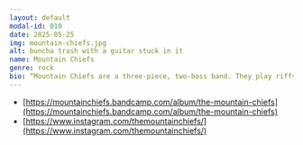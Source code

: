 ```yaml
---
layout: default
modal-id: 010
date: 2025-05-25
img: mountain-chiefs.jpg
alt: buncha trash with a guitar stuck in it
name: Mountain Chiefs
genre: rock
bio: “Mountain Chiefs are a three-piece, two-bass band. They play riffs.”
---
```

* [https://mountainchiefs.bandcamp.com/album/the-mountain-chiefs](https://mountainchiefs.bandcamp.com/album/the-mountain-chiefs)
* [https://www.instagram.com/themountainchiefs/](https://www.instagram.com/themountainchiefs/)